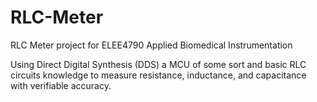 # RLC-Meter
RLC Meter project for ELEE4790 Applied Biomedical Instrumentation

Using Direct Digital Synthesis (DDS) a MCU of some sort and basic RLC circuits
knowledge to measure resistance, inductance, and capacitance with verifiable
accuracy.
